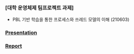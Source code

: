 ### [대학 운영체제 팀프로젝트 과제]
- PBL 기반 학습을 통한 프로세스와 쓰레드 모델의 이해 (210603)

### [Presentation](https://github.com/furthermares/KPU-OS-TP1/blob/main/%EB%B0%9C%ED%91%9C%EC%9E%90%EB%A3%8C.pptx)
### [Report](https://github.com/furthermares/KPU-OS-TP1/blob/main/OS%207%ED%8C%80%20PBL%20%EC%B5%9C%EC%A2%85%20%EB%B3%B4%EA%B3%A0%EC%84%9C.hwp)
